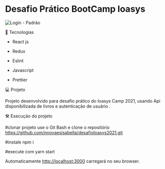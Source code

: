 # Desafio Prático BootCamp Ioasys 



![Login - Padrão](https://user-images.githubusercontent.com/45005522/115975650-e398e100-a53c-11eb-9b26-bcfb2798d0f8.png)

🚀 Tecnologias
  -   React js
  
  -   Redux 
  
  -   Eslint
  
  -   Javascript 
  
  -   Prettier 
  
💻 Projeto

Projeto desenvolvido para desafio prático do Ioasys Camp 2021, usando Api disponibilizada de livros e autenticação de usuário .

🛠️ Execução do projeto

#clonar projeto use o Git Bash e clone o repositório https://github.com/nnovaesisabella/desafioIoasys2021.git

#instale npm i 

#execute com yarn start 

Automaticamente  [http://localhost:3000](http://localhost:3000) carregará no seu  browser.





